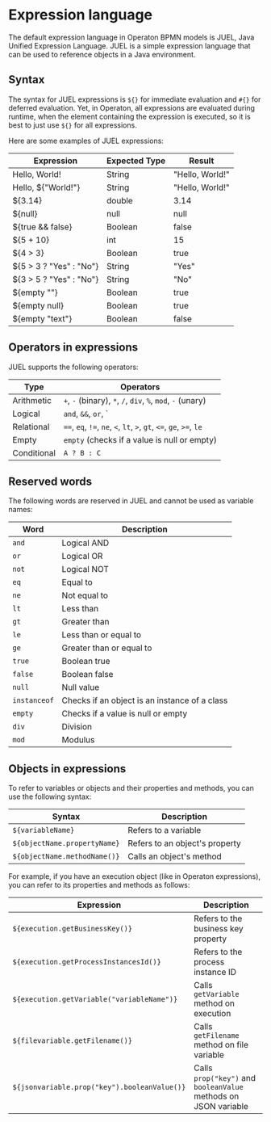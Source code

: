 # Expression language

The default expression language in Operaton BPMN models is JUEL, Java Unified Expression Language. JUEL is a simple expression language that can be used to reference objects in a Java environment.


## Syntax

The syntax for JUEL expressions is `${}` for immediate evaluation and `#{}` for deferred evaluation. Yet, in Operaton, all expressions are evaluated during runtime, when the element containing the expression is executed, so it is best to just use `${}` for all expressions.

Here are some examples of JUEL expressions:

| Expression             | Expected Type | Result          |
|------------------------|---------------|-----------------|
| Hello, World!          | String        | "Hello, World!" |
| Hello, ${"World!"}     | String        | "Hello, World!" |
| ${3.14}                | double        | 3.14            |
| ${null}                | null          | null            |
| ${true && false}       | Boolean       | false           |
| ${5 + 10}              | int           | 15              |
| ${4 > 3}               | Boolean       | true            |
| ${5 > 3 ? "Yes" : "No"}| String        | "Yes"           |
| ${3 > 5 ? "Yes" : "No"}| String        | "No"            |
| ${empty ""}            | Boolean       | true            |
| ${empty null}          | Boolean       | true            |
| ${empty "text"}        | Boolean       | false           |


## Operators in expressions

JUEL supports the following operators:

| Type        | Operators                                                                 |
|-------------|---------------------------------------------------------------------------|
| Arithmetic  | `+`, `-` (binary), `*`, `/`, `div`, `%`, `mod`, `-` (unary)               |
| Logical     | `and`, `&&`, `or`, `||`, `not`, `!`                                       |
| Relational  | `==`, `eq`, `!=`, `ne`, `<`, `lt`, `>`, `gt`, `<=`, `ge`, `>=`, `le`      |
| Empty       | `empty` (checks if a value is null or empty)                              |
| Conditional | `A ? B : C`                                                               |


## Reserved words

The following words are reserved in JUEL and cannot be used as variable names:

| Word         | Description                                    |
|--------------|------------------------------------------------|
| `and`        | Logical AND                                    |
| `or`         | Logical OR                                     |
| `not`        | Logical NOT                                    |
| `eq`         | Equal to                                       |
| `ne`         | Not equal to                                   |
| `lt`         | Less than                                      |
| `gt`         | Greater than                                   |
| `le`         | Less than or equal to                          |
| `ge`         | Greater than or equal to                       |
| `true`       | Boolean true                                   |
| `false`      | Boolean false                                  |
| `null`       | Null value                                     |
| `instanceof` | Checks if an object is an instance of a class  |
| `empty`      | Checks if a value is null or empty             |
| `div`        | Division                                       |
| `mod`        | Modulus                                        |

## Objects in expressions

To refer to variables or objects and their properties and methods, you can use the following syntax:

| Syntax                        | Description                          |
|-------------------------------|--------------------------------------|
| `${variableName}`             | Refers to a variable                 |
| `${objectName.propertyName}`  | Refers to an object's property       |
| `${objectName.methodName()}`  | Calls an object's method             |

For example, if you have an execution object (like in Operaton expressions), you can refer to its properties and methods as follows:

| Expression                                   | Description                          |
|----------------------------------------------|--------------------------------------|
| `${execution.getBusinessKey()}`              | Refers to the business key property  |
| `${execution.getProcessInstancesId()}`       | Refers to the process instance ID    |
| `${execution.getVariable("variableName")}`   | Calls `getVariable` method on execution |
| `${filevariable.getFilename()}`              | Calls `getFilename` method on file variable |
| `${jsonvariable.prop("key").booleanValue()}` | Calls `prop("key")` and `booleanValue` methods on JSON variable |